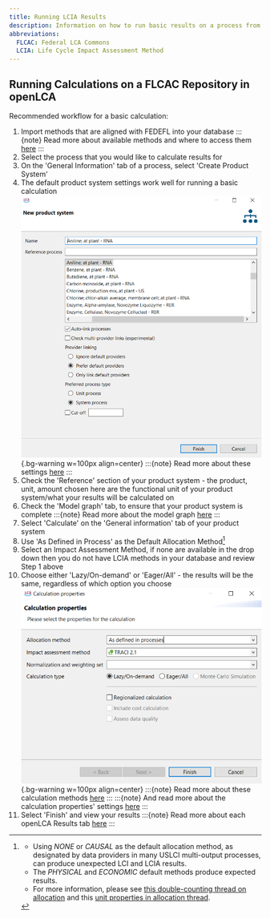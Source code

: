```yaml
---
title: Running LCIA Results
description: Information on how to run basic results on a process from a FLCAC repository
abbreviations:
  FLCAC: Federal LCA Commons
  LCIA: Life Cycle Impact Assessment Method
---
```


## Running Calculations on a FLCAC Repository in openLCA
Recommended workflow for a basic calculation:
1. Import methods that are aligned with FEDEFL into your database
:::{note}
Read more about available methods and where to access them [here](https://flcac-admin.github.io/FLCAC-docs/lciamethods)
:::
2. Select the process that you would like to calculate results for
3. On the 'General Information' tab of a process, select 'Create Product System'
4. The default product system settings work well for running a basic calculation
![alt text](image.png){.bg-warning w=100px align=center}
:::{note}
Read more about these settings [here](https://greendelta.github.io/openLCA2-manual/prod_sys/Creating.html)
:::
5. Check the 'Reference' section of your product system - the product, unit, amount chosen here are the functional unit of your product system/what your results will be calculated on
6. Check the 'Model graph' tab, to ensure that your product system is complete 
:::{note}
Read more about the model graph [here](https://greendelta.github.io/openLCA2-manual/prod_sys/model_graph.html)
:::
7. Select 'Calculate' on the 'General information' tab of your product system
8. Use 'As Defined in Process' as the Default Allocation Method[^allocation_note]
9. Select an Impact Assessment Method, if none are available in the drop down then you do not have LCIA methods in your database and review Step 1 above
10. Choose either 'Lazy/On-demand' or 'Eager/All' - the results will be the same, regardless of which option you choose
![alt text](image-1.png){.bg-warning w=100px align=center}
:::{note}
Read more about these calculation methods [here](https://greendelta.github.io/openLCA2-manual/res_analysis/lazy_eager.html)
:::
:::{note}
And read more about the calculation properties' settings [here](https://greendelta.github.io/openLCA2-manual/res_analysis/index.html)
:::
11. Select 'Finish' and view your results
:::{note}
Read more about each openLCA Results tab [here](https://greendelta.github.io/openLCA2-manual/res_analysis/analysis.html)
:::
    

[^allocation_note]:
    - Using _NONE_ or _CAUSAL_ as the default allocation method, as designated by data providers in many USLCI multi-output processes, can produce unexpected LCI and LCIA results.
    - The _PHYSICAL_ and _ECONOMIC_ default methods produce expected results.
    - For more information, please see [this double-counting thread on allocation](https://ask.openlca.org/2281/allocation-in-multifunctional-processes) and this [unit properties in allocation thread](https://github.com/GreenDelta/olca-app/issues/83).
